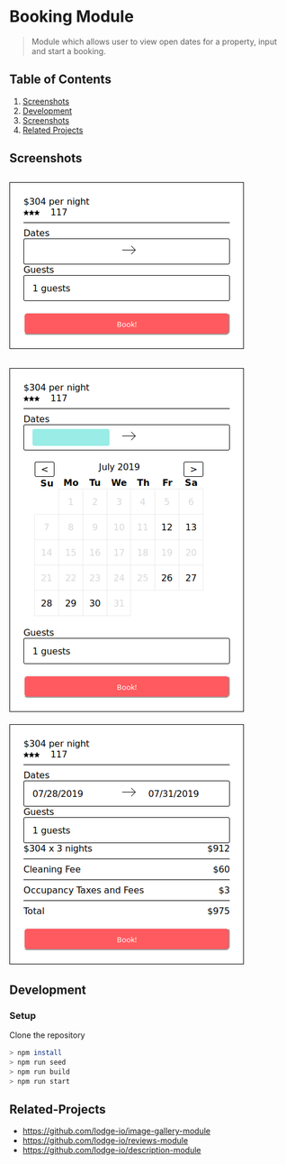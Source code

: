 # Booking Module

> Module which allows user to view open dates for a property, input and start a booking. 

## Table of Contents

1. [Screenshots](#screenshots)
1. [Development](#development)
1. [Screenshots](#screenshots)
1. [Related Projects](#Related-Projects)


## Screenshots
![Booking Module step 1](screenshots/BookingModule1.png)
---
![Booking Module step 2](screenshots/BookingModule2.png)
---
![Booking Module step 3](screenshots/BookingModule3.png)

## Development

### Setup

Clone the repository
```sh
> npm install
> npm run seed
> npm run build
> npm run start
```

## Related-Projects

  - https://github.com/lodge-io/image-gallery-module 
  - https://github.com/lodge-io/reviews-module
  - https://github.com/lodge-io/description-module
